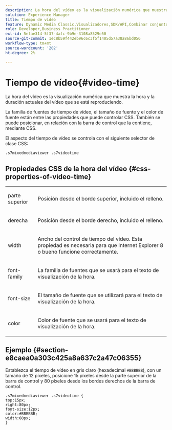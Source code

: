 ```yaml
---
description: La hora del vídeo es la visualización numérica que muestra la hora y la duración actuales del vídeo que se está reproduciendo.
solution: Experience Manager
title: Tiempo de vídeo
feature: Dynamic Media Classic,Visualizadores,SDK/API,Combinar conjuntos de medios
role: Developer,Business Practitioner
exl-id: 5efae314-5f37-4afc-9b9e-3108a8529e50
source-git-commit: 1ec8b59f442eb96c6c3f5f1405d57a38a86bd056
workflow-type: tm+mt
source-wordcount: '202'
ht-degree: 2%

---
```


# Tiempo de vídeo{#video-time}

La hora del vídeo es la visualización numérica que muestra la hora y la duración actuales del vídeo que se está reproduciendo.

<!--<a id="section_061E550C1C1D4DB2BD663A898895B38C"></a>-->

La familia de fuentes de tiempo de vídeo, el tamaño de fuente y el color de fuente están entre las propiedades que puede controlar CSS. También se puede posicionar, en relación con la barra de control que la contiene, mediante CSS.

El aspecto del tiempo de vídeo se controla con el siguiente selector de clase CSS:

```
.s7mixedmediaviewer .s7videotime
```

## Propiedades CSS de la hora del vídeo {#css-properties-of-video-time}

<table id="table_C48C56E696304C9BAFEE71BA9EA9A174"> 
 <tbody> 
  <tr> 
   <td colname="col1"> <p> <span class="codeph"> parte superior </span> </p> </td> 
   <td colname="col2"> <p>Posición desde el borde superior, incluido el relleno. </p> </td> 
  </tr> 
  <tr> 
   <td colname="col1"> <p> <span class="codeph"> derecha </span> </p> </td> 
   <td colname="col2"> <p>Posición desde el borde derecho, incluido el relleno. </p> </td> 
  </tr> 
  <tr> 
   <td colname="col1"> <p> <span class="codeph"> width </span> </p> </td> 
   <td colname="col2"> <p> Ancho del control de tiempo del vídeo. Esta propiedad es necesaria para que Internet Explorer 8 o bueno funcione correctamente. </p> </td> 
  </tr> 
  <tr> 
   <td colname="col1"> <p> <span class="codeph"> font-family  </span> </p> </td> 
   <td colname="col2"> <p>La familia de fuentes que se usará para el texto de visualización de la hora. </p> </td> 
  </tr> 
  <tr> 
   <td colname="col1"> <p> <span class="codeph"> font-size  </span> </p> </td> 
   <td colname="col2"> <p>El tamaño de fuente que se utilizará para el texto de visualización de la hora. </p> </td> 
  </tr> 
  <tr> 
   <td colname="col1"> <p> <span class="codeph"> color </span> </p> </td> 
   <td colname="col2"> <p>Color de fuente que se usará para el texto de visualización de la hora. </p> </td> 
  </tr> 
 </tbody> 
</table>

## Ejemplo {#section-e8caea0a303c425a8a637c2a47c06355}

Establezca el tiempo de vídeo en gris claro (hexadecimal `#BBBBBB`), con un tamaño de 12 píxeles, posicione 15 píxeles desde la parte superior de la barra de control y 80 píxeles desde los bordes derechos de la barra de control.

```
.s7mixedmediaviewer .s7videotime { 
top:15px; 
right:80px; 
font-size:12px; 
color:#BBBBBB; 
width:60px;  
}
```
